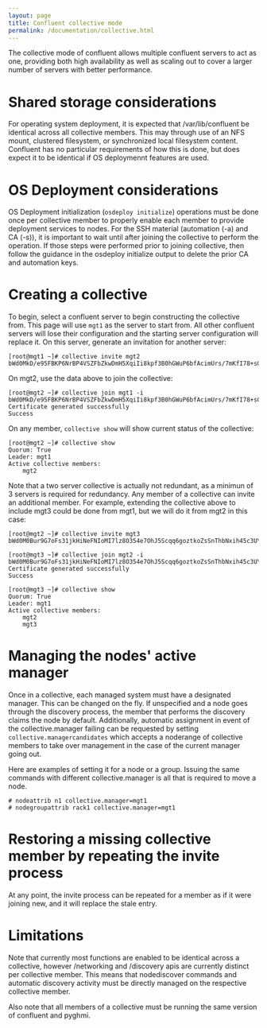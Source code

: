 ```yaml
---
layout: page
title: Confluent collective mode
permalink: /documentation/collective.html
---
```


The collective mode of confluent allows multiple confluent servers to act as one, providing
both high availability as well as scaling out to cover a larger number of servers with better
performance.

# Shared storage considerations

For operating system deployment, it is expected that /var/lib/confluent be identical across all
collective members.  This may through use of an NFS mount, clustered filesystem, or synchronized
local filesystem content. Confluent has no particular requirements of how this is done, but does
expect it to be identical if OS deploymennt features are used.

# OS Deployment considerations

OS Deployment initialization (`osdeploy initialize`) operations must be done once per collective member to
properly enable each member to provide deployment services to nodes.  For the SSH material (automation (-a) and CA (-s)), it
is important to wait until after joining the collective to perform the operation.  If those steps were performed prior to
joining collective, then follow the guidance in the osdeploy initialize output to delete the prior CA and automation keys.

# Creating a collective

To begin, select a confluent server to begin constructing the collective from.  This page will use `mgt1`
as the server to start from.  All other
confluent servers will lose their configuration and the starting server configuration will replace it.
On this server, generate an invitation for another server:

    [root@mgt1 ~]# collective invite mgt2
    bWd0MkD/e95FBKP6NrBP4VSZFbZkwDmH5XqiIi8kpf3B0hGWuP6bfAcimUrs/7mKfI78+sGOHz7+YFg5zBm7Ubzzpx2j

On mgt2, use the data above to join the collective:

    [root@mgt2 ~]# collective join mgt1 -i bWd0MkD/e95FBKP6NrBP4VSZFbZkwDmH5XqiIi8kpf3B0hGWuP6bfAcimUrs/7mKfI78+sGOHz7+YFg5zBm7Ubzzpx2j
    Certificate generated successfully
    Success

On any member, `collective show` will show current status of the collective:

    [root@mgt2 ~]# collective show
    Quorum: True
    Leader: mgt1
    Active collective members:
        mgt2

Note that a two server collective is actually not redundant, as a minimun of 3 servers is required for redundancy.  Any member of a collective
can invite an additional member.  For example, extending the collective above to include mgt3 could be done from mgt1, but we will do it from mgt2
in this case:

    [root@mgt2 ~]# collective invite mgt3
    bWd0M0Bur9G7oFs31jkHiNeFNIoMI7lz8O354e7OhJ5Scqq6goztkoZsSnThbNxih45c3UYs5vc33F1gJ8XX+9FJCw51

    [root@mgt3 ~]# collective join mgt2 -i bWd0M0Bur9G7oFs31jkHiNeFNIoMI7lz8O354e7OhJ5Scqq6goztkoZsSnThbNxih45c3UYs5vc33F1gJ8XX+9FJCw51
    Certificate generated successfully
    Success
    
    [root@mgt3 ~]# collective show
    Quorum: True
    Leader: mgt1
    Active collective members:
        mgt2
        mgt3

# Managing the nodes' active manager

Once in a collective, each managed system must have a designated manager.  This can be changed on the fly.  If unspecified and a node goes through the discovery process, the member that performs the discovery claims the node by default. Additionally, automatic assignment in event of the collective.manager failing
can be requested by setting `collective.managercandidates` which accepts a noderange of collective members to take over management in the case of
the current manager going out.

Here are examples of setting it
for a node or a group.  Issuing the same commands with different collective.manager is all that is required to move a node.

    # nodeattrib n1 collective.manager=mgt1
    # nodegroupattrib rack1 collective.manager=mgt1

# Restoring a missing collective member by repeating the invite process

At any point, the invite process can be repeated for a member as if it were joining new, and it will replace the stale entry.

# Limitations

Note that currently most functions are enabled to be identical across a collective,
however /networking and /discovery apis are currently distinct per collective member.  This means
that nodediscover commands and automatic discovery activity must be directly managed on the respective
collective member.

Also note that all members of a collective must be running the same version of confluent and pyghmi.
